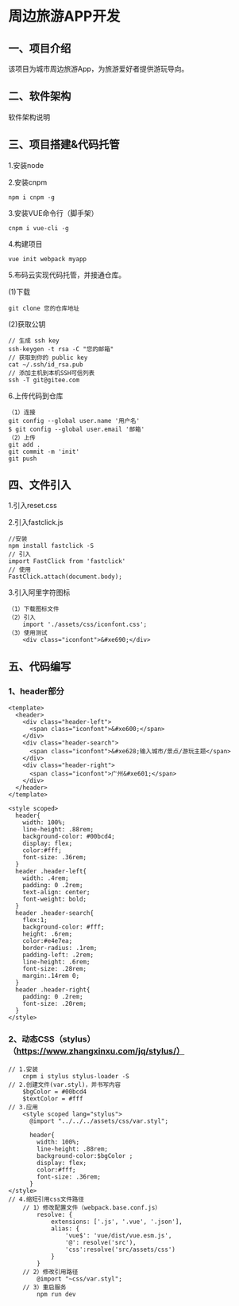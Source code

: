 # 周边旅游APP开发

## 一、项目介绍

该项目为城市周边旅游App，为旅游爱好者提供游玩导向。

## 二、软件架构

软件架构说明

## 三、项目搭建&代码托管

1.安装node

2.安装cnpm		

```
npm i cnpm -g
```

3.安装VUE命令行（脚手架）

```
cnpm i vue-cli -g
```

4.构建项目

```
vue init webpack myapp
```

5.布码云实现代码托管，并接通仓库。

(1)下载

```
git clone 您的仓库地址
```

(2)获取公钥

```
// 生成 ssh key
ssh-keygen -t rsa -C "您的邮箱"  
// 获取到你的 public key
cat ~/.ssh/id_rsa.pub
// 添加主机到本机SSH可信列表
ssh -T git@gitee.com
```

6.上传代码到仓库

```
（1）连接
git config --global user.name '用户名'
$ git config --global user.email '邮箱'
（2）上传
git add .
git commit -m 'init'
git push
```

## 四、文件引入

1.引入reset.css

2.引入fastclick.js

```
//安装
npm install fastclick -S
// 引入
import FastClick from 'fastclick'
// 使用
FastClick.attach(document.body);
```

3.引入阿里字符图标

```
（1）下载图标文件
（2）引入
	import './assets/css/iconfont.css';
（3）使用测试
	<div class="iconfont">&#xe690;</div>
```

## 五、代码编写

### 1、header部分

```
<template>
  <header>
    <div class="header-left">
      <span class="iconfont">&#xe600;</span>
    </div>
    <div class="header-search">
      <span class="iconfont">&#xe628;输入城市/景点/游玩主题</span>
    </div>
    <div class="header-right">
      <span class="iconfont">广州&#xe601;</span>
    </div>
  </header>
</template>

<style scoped>
  header{
    width: 100%;
    line-height: .88rem;
    background-color: #00bcd4;
    display: flex;
    color:#fff;
    font-size: .36rem;
  }
  header .header-left{
    width: .4rem;
    padding: 0 .2rem;
    text-align: center;
    font-weight: bold;
  }
  header .header-search{
    flex:1;
    background-color: #fff;
    height: .6rem;
    color:#e4e7ea;
    border-radius: .1rem;
    padding-left: .2rem;
    line-height: .6rem;
    font-size: .28rem;
    margin:.14rem 0;
  }
  header .header-right{
    padding: 0 .2rem;
    font-size: .20rem;
  }
</style>
```

### 2、动态CSS（stylus）（https://www.zhangxinxu.com/jq/stylus/）

```
// 1.安装
	cnpm i stylus stylus-loader -S
// 2.创建文件(var.styl)，并书写内容
	$bgColor = #00bcd4
	$textColor = #fff
// 3.应用
	<style scoped lang="stylus">
      @import "../../../assets/css/var.styl";

      header{
        width: 100%;
        line-height: .88rem;
        background-color:$bgColor ;
        display: flex;
        color:#fff;
        font-size: .36rem;
      }      
</style>
// 4.缩短引用css文件路径
    // 1）修改配置文件（webpack.base.conf.js）
        resolve: {
            extensions: ['.js', '.vue', '.json'],
            alias: {
                'vue$': 'vue/dist/vue.esm.js',
                '@': resolve('src'),
                'css':resolve('src/assets/css')
            }
        }
    // 2）修改引用路径
    	@import "~css/var.styl";
    // 3）重启服务
    	npm run dev
```

